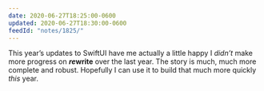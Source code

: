 ```yaml
---
date: 2020-06-27T18:25:00-0600
updated: 2020-06-27T18:30:00-0600
feedId: "notes/1825/"
---
```


This year’s updates to SwiftUI have me actually a little happy I *didn’t* make more progress on <b><i>re</i>write</b> over the last year. The story is much, much more complete and robust. Hopefully I can use it to build that much more quickly *this* year.
